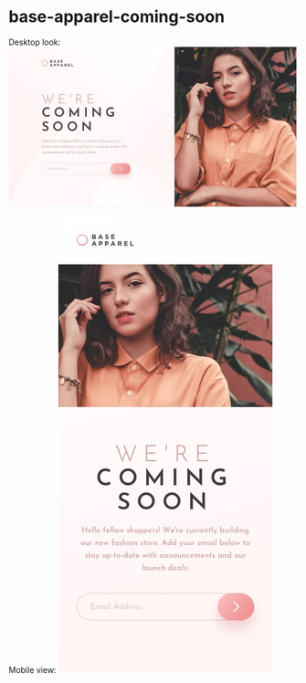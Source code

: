 # base-apparel-coming-soon
Desktop look:
![](design/desktop-design.jpg)

Mobile view:
![](design/mobile-design.jpg)
